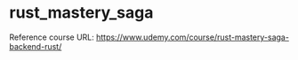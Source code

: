 # rust_mastery_saga
Reference course URL: https://www.udemy.com/course/rust-mastery-saga-backend-rust/
